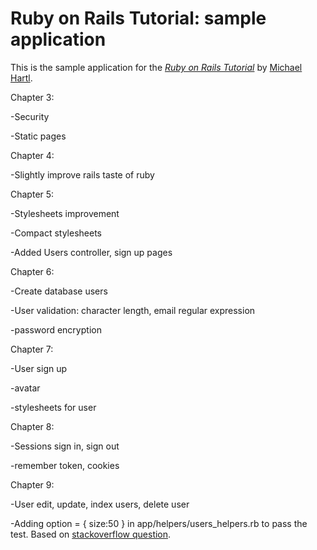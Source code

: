
# Ruby on Rails Tutorial: sample application

This is the sample application for
the [*Ruby on Rails Tutorial*](http://railstutorial.org/)
 by [Michael Hartl](http://michaelhartl.com).

Chapter 3:

-Security 

-Static pages

Chapter 4:

-Slightly improve rails taste of ruby

Chapter 5:

-Stylesheets improvement

-Compact stylesheets

-Added Users controller, sign up pages

Chapter 6:

-Create database users

-User validation: character length, email regular expression

-password encryption

Chapter 7:

-User sign up

-avatar

-stylesheets for user

Chapter 8:

-Sessions sign in, sign out

-remember token, cookies

Chapter 9:

-User edit, update, index users, delete user

-Adding option = { size:50 } in app/helpers/users_helpers.rb to pass the test. Based on [stackoverflow question](http://stackoverflow.com/questions/14916144/hartl-ror-chap-9-3-1-spec-test-failure).
